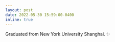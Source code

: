 ```yaml
---
layout: post
date: 2022-05-30 15:59:00-0400
inline: true
---
```


Graduated from New York University Shanghai. :sparkles:

